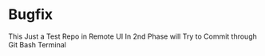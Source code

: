 # Bugfix
This Just a Test Repo in Remote UI
In 2nd Phase will Try to Commit through Git Bash Terminal
